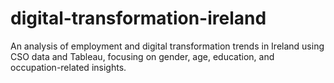 # digital-transformation-ireland
An analysis of employment and digital transformation trends in Ireland using CSO data and Tableau, focusing on gender, age, education, and occupation-related insights.
